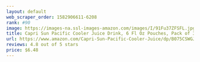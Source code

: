 ```yaml
---
layout: default 
﻿web_scraper_order: 1582906611-6208
rank: #90
image: https://images-na.ssl-images-amazon.com/images/I/91Fu37ZFSFL.jpg
title: Capri Sun Pacific Cooler Juice Drink, 6 Fl Oz Pouches, Pack of 30
url: https://www.amazon.com/Capri-Sun-Pacific-Cooler-Juice/dp/B075CSWGJR/ref=zg_mw_grocery_90?_encoding=UTF8&psc=1&refRID=XTVGWZMF6K6B536217C1
reviews: 4.8 out of 5 stars
price: $6.48 
---
```

